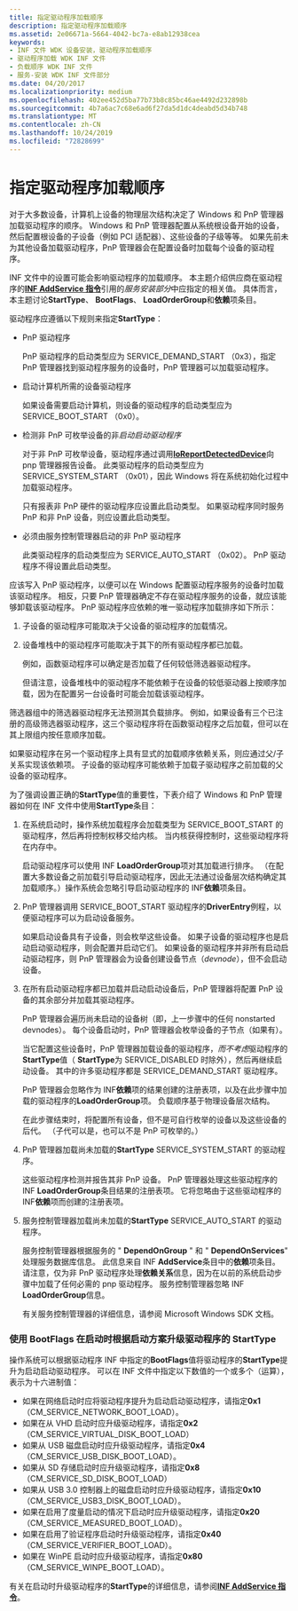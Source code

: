 ```yaml
---
title: 指定驱动程序加载顺序
description: 指定驱动程序加载顺序
ms.assetid: 2e06671a-5664-4042-bc7a-e8ab12938cea
keywords:
- INF 文件 WDK 设备安装，驱动程序加载顺序
- 驱动程序加载 WDK INF 文件
- 负载顺序 WDK INF 文件
- 服务-安装 WDK INF 文件部分
ms.date: 04/20/2017
ms.localizationpriority: medium
ms.openlocfilehash: 402ee452d5ba77b73b8c85bc46ae4492d232898b
ms.sourcegitcommit: 4b7a6ac7c68e6ad6f27da5d1dc4deabd5d34b748
ms.translationtype: MT
ms.contentlocale: zh-CN
ms.lasthandoff: 10/24/2019
ms.locfileid: "72828699"
---
```

# <a name="specifying-driver-load-order"></a>指定驱动程序加载顺序





对于大多数设备，计算机上设备的物理层次结构决定了 Windows 和 PnP 管理器加载驱动程序的顺序。 Windows 和 PnP 管理器配置从系统根设备开始的设备，然后配置根设备的子设备（例如 PCI 适配器）、这些设备的子级等等。 如果先前未为其他设备加载驱动程序，PnP 管理器会在配置设备时加载每个设备的驱动程序。

INF 文件中的设置可能会影响驱动程序的加载顺序。 本主题介绍供应商在驱动程序的[**INF AddService 指令**](inf-addservice-directive.md)引用的*服务安装部分*中应指定的相关值。 具体而言，本主题讨论**StartType**、 **BootFlags**、 **LoadOrderGroup**和**依赖**项条目。

驱动程序应遵循以下规则来指定**StartType**：

-   PnP 驱动程序

    PnP 驱动程序的启动类型应为 SERVICE_DEMAND_START （0x3），指定 PnP 管理器找到驱动程序服务的设备时，PnP 管理器可以加载驱动程序。

-   启动计算机所需的设备驱动程序

    如果设备需要启动计算机，则设备的驱动程序的启动类型应为 SERVICE_BOOT_START （0x0）。

-   检测非 PnP 可枚举设备的非*启动启动驱动程序*

    对于非 PnP 可枚举设备，驱动程序通过调用[**IoReportDetectedDevice**](https://docs.microsoft.com/windows-hardware/drivers/ddi/ntddk/nf-ntddk-ioreportdetecteddevice)向 pnp 管理器报告设备。 此类驱动程序的启动类型应为 SERVICE_SYSTEM_START （0x01），因此 Windows 将在系统初始化过程中加载驱动程序。

    只有报表非 PnP 硬件的驱动程序应设置此启动类型。 如果驱动程序同时服务 PnP 和非 PnP 设备，则应设置此启动类型。

-   必须由服务控制管理器启动的非 PnP 驱动程序

    此类驱动程序的启动类型应为 SERVICE_AUTO_START （0x02）。 PnP 驱动程序不得设置此启动类型。

应该写入 PnP 驱动程序，以便可以在 Windows 配置驱动程序服务的设备时加载该驱动程序。 相反，只要 PnP 管理器确定不存在驱动程序服务的设备，就应该能够卸载该驱动程序。 PnP 驱动程序应依赖的唯一驱动程序加载排序如下所示：

1.  子设备的驱动程序可能取决于父设备的驱动程序的加载情况。

2.  设备堆栈中的驱动程序可能取决于其下的所有驱动程序都已加载。

    例如，函数驱动程序可以确定是否加载了任何较低筛选器驱动程序。

    但请注意，设备堆栈中的驱动程序不能依赖于在设备的较低驱动器上按顺序加载，因为在配置另一台设备时可能会加载该驱动程序。

筛选器组中的筛选器驱动程序无法预测其负载排序。 例如，如果设备有三个已注册的高级筛选器驱动程序，这三个驱动程序将在函数驱动程序之后加载，但可以在其上限组内按任意顺序加载。

如果驱动程序在另一个驱动程序上具有显式的加载顺序依赖关系，则应通过父/子关系实现该依赖项。 子设备的驱动程序可能依赖于加载子驱动程序之前加载的父设备的驱动程序。

为了强调设置正确的**StartType**值的重要性，下表介绍了 Windows 和 PnP 管理器如何在 INF 文件中使用**StartType**条目：

1.  在系统启动时，操作系统加载程序会加载类型为 SERVICE_BOOT_START 的驱动程序，然后再将控制权移交给内核。 当内核获得控制时，这些驱动程序将在内存中。

    启动驱动程序可以使用 INF **LoadOrderGroup**项对其加载进行排序。 （在配置大多数设备之前加载引导启动驱动程序，因此无法通过设备层次结构确定其加载顺序。）操作系统会忽略引导启动驱动程序的 INF**依赖**项条目。

2.  PnP 管理器调用 SERVICE_BOOT_START 驱动程序的**DriverEntry**例程，以便驱动程序可以为启动设备服务。

    如果启动设备具有子设备，则会枚举这些设备。 如果子设备的驱动程序也是启动启动驱动程序，则会配置并启动它们。 如果设备的驱动程序并非所有启动启动驱动程序，则 PnP 管理器会为设备创建设备节点（*devnode*），但不会启动设备。

3.  在所有启动驱动程序都已加载并启动启动设备后，PnP 管理器将配置 PnP 设备的其余部分并加载其驱动程序。

    PnP 管理器会遍历尚未启动的设备树（即，上一步骤中的任何 nonstarted devnodes）。 每个设备启动时，PnP 管理器会枚举设备的子节点（如果有）。

    当它配置这些设备时，PnP 管理器加载设备的驱动程序，*而不考虑*驱动程序的**StartType**值（ **StartType**为 SERVICE_DISABLED 时除外），然后再继续启动设备。 其中的许多驱动程序都是 SERVICE_DEMAND_START 驱动程序。

    PnP 管理器会忽略作为 INF**依赖**项的结果创建的注册表项，以及在此步骤中加载的驱动程序的**LoadOrderGroup**项。 负载顺序基于物理设备层次结构。

    在此步骤结束时，将配置所有设备，但不是可自行枚举的设备以及这些设备的后代。 （子代可以是，也可以不是 PnP 可枚举的。）

4.  PnP 管理器加载尚未加载的**StartType** SERVICE_SYSTEM_START 的驱动程序。

    这些驱动程序检测并报告其非 PnP 设备。 PnP 管理器处理这些驱动程序的 INF **LoadOrderGroup**条目结果的注册表项。 它将忽略由于这些驱动程序的 INF**依赖**项而创建的注册表项。

5.  服务控制管理器加载尚未加载的**StartType** SERVICE_AUTO_START 的驱动程序。

    服务控制管理器根据服务的 " **DependOnGroup** " 和 " **DependOnServices**" 处理服务数据库信息。 此信息来自 INF **AddService**条目中的**依赖**项条目。 请注意，仅为非 PnP 驱动程序处理**依赖关系**信息，因为在以前的系统启动步骤中加载了任何必需的 pnp 驱动程序。 服务控制管理器忽略 INF **LoadOrderGroup**信息。

    有关服务控制管理器的详细信息，请参阅 Microsoft Windows SDK 文档。

### <a name="using-bootflags-to-promote-a-drivers-starttype-at-boot-depending-on-boot-scenario"></a>使用 BootFlags 在启动时根据启动方案升级驱动程序的 StartType

操作系统可以根据驱动程序 INF 中指定的**BootFlags**值将驱动程序的**StartType**提升为启动启动驱动程序。 可以在 INF 文件中指定以下数值的一个或多个（运算），表示为十六进制值：

-   如果在网络启动时应将驱动程序提升为启动启动驱动程序，请指定**0x1** （CM_SERVICE_NETWORK_BOOT_LOAD）。
-   如果在从 VHD 启动时应升级驱动程序，请指定**0x2** （CM_SERVICE_VIRTUAL_DISK_BOOT_LOAD）
-   如果从 USB 磁盘启动时应升级驱动程序，请指定**0x4** （CM_SERVICE_USB_DISK_BOOT_LOAD）。
-   如果从 SD 存储启动时应升级驱动程序，请指定**0x8** （CM_SERVICE_SD_DISK_BOOT_LOAD）
-   如果从 USB 3.0 控制器上的磁盘启动时应升级驱动程序，请指定**0x10** （CM_SERVICE_USB3_DISK_BOOT_LOAD）。
-   如果在启用了度量启动的情况下启动时应升级驱动程序，请指定**0x20** （CM_SERVICE_MEASURED_BOOT_LOAD）。
-   如果在启用了验证程序启动时升级驱动程序，请指定**0x40** （CM_SERVICE_VERIFIER_BOOT_LOAD）。
-   如果在 WinPE 启动时应升级驱动程序，请指定**0x80** （CM_SERVICE_WINPE_BOOT_LOAD）。

有关在启动时升级驱动程序的**StartType**的详细信息，请参阅[**INF AddService 指令**](inf-addservice-directive.md)。

 

 





